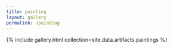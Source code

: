 ```yaml
---
title: painting
layout: gallery
permalink: /painting
---
```

{% include gallery.html collection=site.data.artifacts.paintings %}
